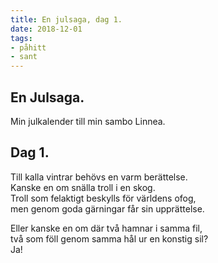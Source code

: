 ```yaml
---
title: En julsaga, dag 1.
date: 2018-12-01
tags:
- påhitt
- sant
---
```


## En Julsaga.
Min julkalender till min sambo Linnea.

## Dag 1.
Till kalla vintrar behövs en varm berättelse.\
Kanske en om snälla troll i en skog.\
Troll som felaktigt beskylls för världens ofog,\
men genom goda gärningar får sin upprättelse.

Eller kanske en om där två hamnar i samma fil,\
två som föll genom samma hål ur en konstig sil?\
Ja!
